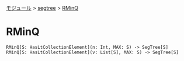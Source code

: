 [モジュール](../index.md) > [segtree](./index.md) > [RMinQ]()

# RMinQ

```
RMinQ[S: HasLtCollectionElement](n: Int, MAX: S) -> SegTree[S]
RMinQ[S: HasLtCollectionElement](v: List[S], MAX: S) -> SegTree[S]
```
